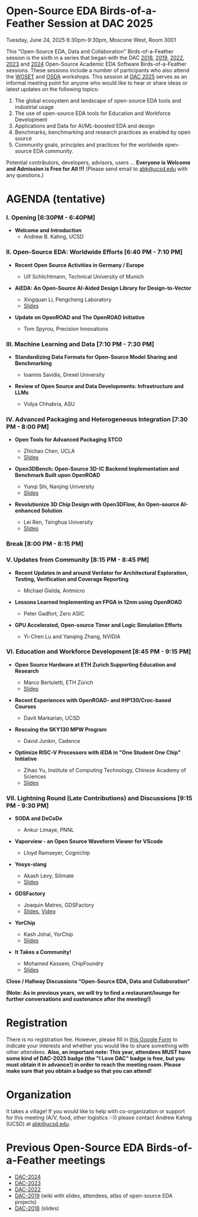 # Open-Source EDA Birds-of-a-Feather Session at DAC 2025

Tuesday, June 24, 2025 6:30pm-9:30pm, Moscone West, Room 3001

This "Open-Source EDA, Data and Collaboration" Birds-of-a-Feather session is the sixth in a series that began with the DAC [2018](https://drive.google.com/open?id=1m8ZJEvfLcUhiL1KX7rj18gzi-zLhI6P2), [2019](https://github.com/The-OpenROAD-Project/Birds-of-a-Feather-Open-Source-Academic-EDA-Software/wiki/DAC-2019-Birds-of-a-Feather:-Open-Source-Academic-EDA-Software), [2022](./README_2022.md), [2023](./README_2023.md) and [2024](./README_2024.md) Open-Source Academic EDA Software Birds-of-a-Feather sessions. These sessions include a number of participants who also attend the [WOSET](https://woset-workshop.github.io/) and [OSDA](https://osda.ws/) workshops. This session at [DAC 2025](https://www.dac.com/) serves as an informal meeting point for anyone who would like to hear or share ideas or latest updates on the following topics:
1. The global ecosystem and landscape of open-source EDA tools and industrial usage
2. The use of open-source EDA tools for Education and Workforce Development
3. Applications and Data for AI/ML-boosted EDA and design
4. Benchmarks, benchmarking and research practices as enabled by open source
5. Community goals, principles and practices for the worldwide open-source EDA community.
  
Potential contributors, developers, advisors, users … **Everyone is Welcome and Admission is Free for All !!!** (Please send email to [abk@ucsd.edu](mailto:abk@ucsd.edu) with any questions.)

# AGENDA (tentative)

### I. Opening [6:30PM - 6:40PM]
- **Welcome and Introduction**
  - Andrew B. Kahng, UCSD
    
### II. Open-Source EDA: Worldwide Efforts [6:40 PM - 7:10 PM]
- **Recent Open Source Activities in Germany / Europe**
  - Ulf Schlichtmann, Technical University of Munich 

- **AiEDA: An Open-Source AI-Aided Design Library for Design-to-Vector**
  - Xingquan Li, Pengcheng Laboratory
  - [Slides](https://github.com/open-source-eda-birds-of-a-feather/open-source-eda-birds-of-a-feather.github.io/blob/main/doc/slides_2025/25-DAC-BoF_iEDA-v2.pdf)
    
- **Update on OpenROAD and The OpenROAD Initiative**
  - Tom Spyrou, Precision Innovations

### III. Machine Learning and Data [7:10 PM - 7:30 PM]
- **Standardizing Data Formats for Open-Source Model Sharing and Benchmarking**
  - Ioannis Savidis, Drexel University

- **Review of Open Source and Data Developments: Infrastructure and LLMs**
  - Vidya Chhabria, ASU

### IV. Advanced Packaging and Heterogeneous Integration [7:30 PM - 8:00 PM]
- **Open Tools for Advanced Packaging STCO**
  - Zhichao Chen,  UCLA
  - [Slides](https://github.com/open-source-eda-birds-of-a-feather/open-source-eda-birds-of-a-feather.github.io/blob/main/doc/slides_2025/62DAC_BOE_YAP_CATCH_Zhichao_Chen.pdf)

- **Open3DBench: Open-Source 3D-IC Backend Implementation and Benchmark Built upon OpenROAD**
  - Yunqi Shi,  Nanjing University
  - [Slides](https://github.com/open-source-eda-birds-of-a-feather/open-source-eda-birds-of-a-feather.github.io/blob/main/doc/slides_2025/Open3DBench.pdf)

- **Revolutionize 3D Chip Design with Open3DFlow, An Open-source AI-enhanced Solution**
  - Lei Ren, Tsinghua University
  - [Slides](https://github.com/open-source-eda-birds-of-a-feather/open-source-eda-birds-of-a-feather.github.io/blob/main/doc/slides_2025/Open3DIC_2025DAC_LeiREN_Tsinghua.pdf)

### Break [8:00 PM - 8:15 PM] 

### V. Updates from Community [8:15 PM - 8:45 PM]
- **Recent Updates in and around Verilator for Architectural Exploration, Testing, Verification and Coverage Reporting**
  - Michael Gielda, Antmicro

- **Lessons Learned Implementing an FPGA in 12nm using OpenROAD**
  - Peter Gadfort,  Zero ASIC

- **GPU Accelerated, Open-source Timer and Logic Simulation Efforts**
  - Yi-Chen Lu and Yanqing Zhang, NVIDIA

### VI. Education and Workforce Development [8:45 PM - 9:15 PM]
- **Open Source Hardware at ETH Zurich Supporting Education and Research**
  - Marco Bertuletti, ETH Zürich
  - [Slides](https://github.com/open-source-eda-birds-of-a-feather/open-source-eda-birds-of-a-feather.github.io/blob/main/doc/slides_2025/BOF25_PULP_mbertuletti.pdf)

- **Recent Experiences with OpenROAD- and IHP130/Croc-based Courses**
  - Davit Markarian, UCSD  

- **Rescuing the SKY130 MPW Program**
  - David Junkin, Cadence

- **Optimize RISC-V Processors with iEDA in "One Student One Chip" Initiative**
  - Zihao Yu, Institute of Computing Technology, Chinese Academy of Sciences
  - [Slides](https://github.com/open-source-eda-birds-of-a-feather/open-source-eda-birds-of-a-feather.github.io/blob/main/doc/slides_2025/One%20Student%20One%20Chip-en.pdf)

### VII. Lightning Round (Late Contributions) and Discussions [9:15 PM - 9:30 PM]
- **SODA and DeCoDe**
  - Ankur Limaye, PNNL
  
- **Vaporview - an Open Source Waveform Viewer for VScode**
  - Lloyd Ramseyer, Cognichip
    
- **Yosys-slang**
  - Akash Levy, Silimate
  - [Slides](https://github.com/open-source-eda-birds-of-a-feather/open-source-eda-birds-of-a-feather.github.io/blob/main/doc/slides_2025/yosys-slang-dac-bof.pdf)

- **GDSFactory**
  - Joaquin Matres, GDSFactory
  - [Slides](https://github.com/open-source-eda-birds-of-a-feather/open-source-eda-birds-of-a-feather.github.io/blob/main/doc/slides_2025/gdsfactory%20latchup%202025%20-%20Joaquin%20Matres.pdf), [Video](https://www.youtube.com/watch?v=us3pRlTQ2o4)

- **YorChip**
  - Kash Johal, YorChip
  - [Slides](https://github.com/open-source-eda-birds-of-a-feather/open-source-eda-birds-of-a-feather.github.io/blob/main/doc/slides_2025/YorChipOpenRoadShort.pdf)
    
- **It Takes a Community!**
  - Mohamed Kassem, ChipFoundry
  - [Slides](https://github.com/open-source-eda-birds-of-a-feather/open-source-eda-birds-of-a-feather.github.io/blob/main/doc/slides_2025/dac-2025-bof.kassem.pdf)


**Close / Hallway Discussions “Open-Source EDA, Data and Collaboration”**

**(Note: As in previous years, we will try to find a restaurant/lounge for further conversations and sustenance after the meeting!)**


# Registration
There is no registration fee. However, please fill in [this Google Form](https://forms.gle/Xp9o7rtfrFihACqNA) to indicate your interests and whether you would like to share something with other attendees. **Also, an important note: This year, attendees MUST have some kind of DAC-2025 badge (the "I Love DAC" badge is free, but you must obtain it in advance!) in order to reach the meeting room. Please make sure that you obtain a badge so that you can attend!**


# Organization
It takes a village! If you would like to help with co-organization or support for this meeting (A/V, food, other logistics :-)) please contact Andrew Kahng (UCSD) at [abk@ucsd.edu](mailto:abk@ucsd.edu).


# Previous Open-Source EDA Birds-of-a-Feather meetings
- [DAC-2024](./README_2024.md)
- [DAC-2023](./README_2023.md)
- [DAC-2022](./README_2022.md)
- [DAC-2019](https://github.com/The-OpenROAD-Project/Birds-of-a-Feather-Open-Source-Academic-EDA-Software/wiki/DAC-2019-Birds-of-a-Feather:-Open-Source-Academic-EDA-Software) (wiki with slides, attendees, atlas of open-source EDA projects)
- [DAC-2018](https://drive.google.com/open?id=1m8ZJEvfLcUhiL1KX7rj18gzi-zLhI6P2) (slides)
